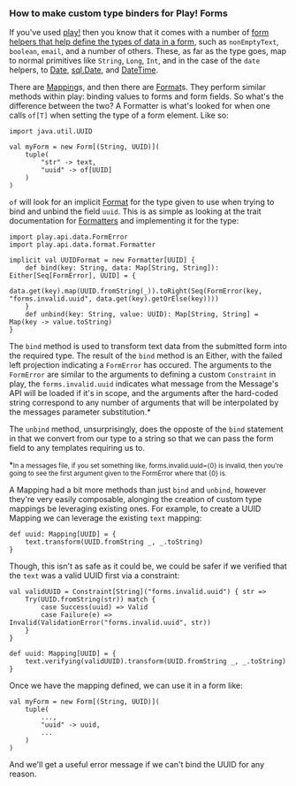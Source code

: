### How to make custom type binders for Play! Forms

If you've used [play!] then you know that it comes with a number of 
[form helpers that help define the types of data in a form], such as 
`nonEmptyText`, `boolean`, `email`, and a number of others. These, as 
far as the type goes, map to normal primitives like `String`, `Long`, 
`Int`, and in the case of the `date` helpers, to [Date], [sql.Date], 
and [DateTime].

There are [Mapping]s, and then there are [Format]s. They perform similar 
methods within play: binding values to forms and form fields. So what's 
the difference between the two? A Formatter is what's looked for when 
one calls `of[T]` when setting the type of a form element. Like so:

	import java.util.UUID

	val myForm = new Form[(String, UUID)](
		tuple(
			"str" -> text,
			"uuid" -> of[UUID]
		)
	)

`of` will look for an implicit [Format] for the type given to use when 
trying to bind and unbind the field `uuid`. This is as simple as looking 
at the trait documentation for [Formatters] and implementing it for the
type:

	import play.api.data.FormError
	import play.api.data.format.Formatter

	implicit val UUIDFormat = new Formatter[UUID] {
		def bind(key: String, data: Map[String, String]): Either[Seq[FormError], UUID] = {
			data.get(key).map(UUID.fromString(_)).toRight(Seq(FormError(key, "forms.invalid.uuid", data.get(key).getOrElse(key))))
		}
		def unbind(key: String, value: UUID): Map[String, String] = Map(key -> value.toString)
	}

The `bind` method is used to transform text data from the submitted form 
into the required type. The result of the `bind` method is an Either, 
with the failed left projection indicating a `FormError` has occured. 
The arguments to the `FormError` are similar to the arguments to defining
a custom `Constraint` in play, the `forms.invalid.uuid` indicates what
message from the Message's API will be loaded if it's in scope, and the
arguments after the hard-coded string correspond to any number of arguments
that will be interpolated by the messages parameter substitution.\*

The `unbind` method, unsurprisingly, does the opposte of the `bind` 
statement in that we convert from our type to a string so that we can 
pass the form field to any templates requiring us to.

\*<small>In a messages file, if you set something like, forms.invalid.uuid={0} is invalid, 
then you're going to see the first argument given to the FormError where that {0}
is.
</small>

A Mapping had a bit more methods than just `bind` and `unbind`, however 
they're very easily composable, alonging the creation of custom type
mappings be leveraging existing ones. For example, to create a UUID 
Mapping we can leverage the existing `text` mapping:

	def uuid: Mapping[UUID] = {
		text.transform(UUID.fromString _, _.toString)
	}
	
Though, this isn't as safe as it could be, we could be safer if we verified that 
the `text` was a valid UUID first via a constraint:

	val validUUID = Constraint[String]("forms.invalid.uuid") { str =>
		Try(UUID.fromString(str)) match {
			case Success(uuid) => Valid
			case Failure(e) => Invalid(ValidationError("forms.invalid.uuid", str))
		}
	}

	def uuid: Mapping[UUID] = {
		text.verifying(validUUID).transform(UUID.fromString _, _.toString)
	}

Once we have the mapping defined, we can use it in a form like:

	val myForm = new Form[(String, UUID)](
		tuple(
			...,
			"uuid" -> uuid,
			...
		)
	)

And we'll get a useful error message if we can't bind the UUID for any reason.


[play!]:https://playframework.com/
[form helpers that help define the types of data in a form]:https://playframework.com/documentation/2.3.x/ScalaForms
[Date]:https://docs.oracle.com/javase/8/docs/api/java/util/Date.html
[sql.Date]:https://docs.oracle.com/javase/8/docs/api/java/sql/Date.html
[DateTime]:http://joda-time.sourceforge.net/apidocs/org/joda/time/DateTime.html
[Mapping]:https://www.playframework.com/documentation/2.3.x/api/scala/index.html#play.api.data.Mapping
[Format]:https://www.playframework.com/documentation/2.3.x/api/scala/index.html#play.api.data.format.Formats$
[Formatters]:https://www.playframework.com/documentation/2.3.x/api/scala/index.html#play.api.data.format.Formatter